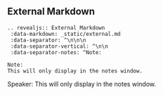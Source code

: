 ## External Markdown

```
.. revealjs:: External Markdown
 :data-markdown: _static/external.md
 :data-separator: ^\n\n\n
 :data-separator-vertical: ^\n\n
 :data-separator-notes: ^Note:

Note:
This will only display in the notes window.
```

Speaker:
This will only display in the notes window.
